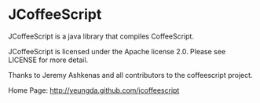 # JCoffeeScript

JCoffeeScript is a java library that compiles CoffeeScript.

JCoffeeScript is licensed under the Apache license 2.0.  Please see LICENSE for more detail.

Thanks to Jeremy Ashkenas and all contributors to the coffeescript project.

Home Page: http://yeungda.github.com/jcoffeescript